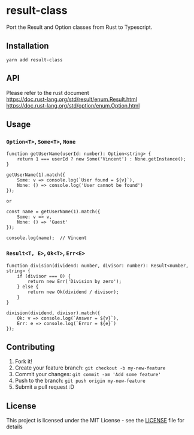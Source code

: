 # result-class

Port the Result and Option classes from Rust to Typescript.

## Installation

```
yarn add result-class
```

## API
Please refer to the rust document  
https://doc.rust-lang.org/std/result/enum.Result.html  
https://doc.rust-lang.org/std/option/enum.Option.html

## Usage

### `Option<T>`, `Some<T>`, `None`
```
function getUserName(userId: number): Option<string> {
    return 1 === userId ? new Some('Vincent') : None.getInstance();
}

getUserName(1).match({
    Some: v => console.log(`User found = ${v}`),
    None: () => console.log('User cannot be found')
});

or

const name = getUserName(1).match({
    Some: v => v,
    None: () => 'Guest'
});

console.log(name);  // Vincent
```

### `Result<T, E>`, `Ok<T>`, `Err<E>`
```
function division(dividend: number, divisor: number): Result<number, string> {
    if (divisor === 0) {
        return new Err('Division by zero');
    } else {
        return new Ok(dividend / divisor);
    }
}

division(dividend, divisor).match({
    Ok: v => console.log(`Answer = ${v}`),
    Err: e => console.log(`Error = ${e}`)
});
```

## Contributing

1. Fork it!
2. Create your feature branch: `git checkout -b my-new-feature`
3. Commit your changes: `git commit -am 'Add some feature'`
4. Push to the branch: `git push origin my-new-feature`
5. Submit a pull request :D

## License

This project is licensed under the MIT License - see the [LICENSE](LICENSE) file for details
